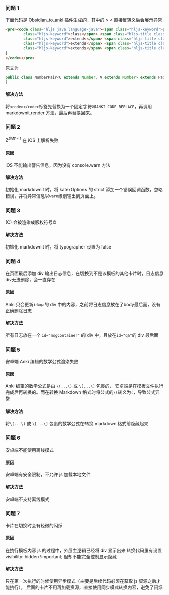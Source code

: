
### 问题 1
下面代码是 Obsidian_to_anki 插件生成的，其中的 &gt; &lt; 直接反转义后会展示异常
```html
<pre><code class="hljs java language-java"><span class="hljs-keyword">public</span> <span
        class="hljs-keyword">class</span> <span class="hljs-title class_">NumberPair</span>&lt;U <span
        class="hljs-keyword">extends</span> <span class="hljs-title class_">Number</span>, V <span
        class="hljs-keyword">extends</span> <span class="hljs-title class_">Number</span>&gt; <span
        class="hljs-keyword">extends</span> <span class="hljs-title class_">Pair</span>&lt;U,V&gt; {
}
</code></pre>
```
原文为
```java
public class NumberPair<U extends Number, V extends Number> extends Pair<U,V> {
}
```
#### 解决方法
将`<code></code>`标签先替换为一个固定字符串`ANKI_CODE_REPLACE`，再调用 markdownit.render 方法，最后再替换回来。


### 问题 2
$2^{层数-1}$ 在 iOS 上解析失败
#### 原因
iOS 不能输出警告信息，因为没有 console.warn 方法
####  解决方法
初始化 markdownit 时，将 katexOptions 的 strict 添加一个错误回调函数，忽略错误，并将异常信息以`warn`级别输出到页面上。


### 问题 3
(C) 会被渲染成版权符号©
#### 解决方法 
初始化  markdownit 时，将 typographer 设置为 false


### 问题 4
在页面最后添加 div 输出日志信息，在切换到不是该模板的其他卡片时，日志信息div无法删除，会一直存在
#### 原因
Anki 只会更新`id=qa`的 div 中的内容，之前将日志信息放在了body最后面，没有正确删除日志
#### 解决方法
所有日志放在一个 `id="msgContainer"` 的 div 中，且放在`id="qa"`的 div 最后面


### 问题 5
安卓端 Anki 编辑的数学公式渲染失败
#### 原因
Anki 编辑的数学公式是由 `\(...\)` 或 `\[...\]` 包裹的，
安卓端是在模板文件执行完成后再转换的。而在转换 Markdown 格式时将公式的`\(`转义为`(`，导致公式异常
#### 解决方法
将`\(...\)` 或 `\[...\]` 包裹的数学公式在转换 markdown 格式前隐藏起来


### 问题 6
安卓端不能使用离线模式
#### 原因
安卓端有安全限制，不允许 js 加载本地文件
#### 解决方法
安卓端不支持离线模式


### 问题 7
卡片在切换时会有轻微的闪烁
#### 原因
在执行模板内容 js 的过程中，外层主逻辑已经将 div 显示出来
转换代码虽有设置 visibility: hidden !important; 但却不能完全控制显示隐藏
#### 解决方法
只在第一次执行的时候使用异步模式（主要是后续代码必须在获取 js 资源之后才能执行），
后面的卡片不用再加载资源，直接使用同步模式转换内容，避免了闪烁

